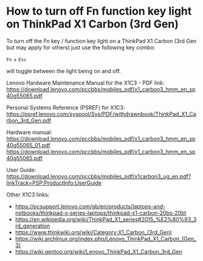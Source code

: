 # How to turn off Fn function key light on ThinkPad X1 Carbon (3rd Gen)

To turn off the Fn key / function key light on a ThinkPad X1 Carbon (3rd Gen but may apply for others) just use the following key combo:

`Fn` + `Esc`

will toggle between the light being on and off.


Lenovo Hardware Maintenance Manual for the X1C3 - PDF link:  
https://download.lenovo.com/pccbbs/mobiles_pdf/x1_carbon3_hmm_en_sp40g55065.pdf

Personal Systems Reference (PSREF) for X1C3:  
https://psref.lenovo.com/syspool/Sys/PDF/withdrawnbook/ThinkPad_X1_Carbon_3rd_Gen.pdf

Hardware manual:  
https://download.lenovo.com/pccbbs/mobiles_pdf/x1_carbon3_hmm_en_sp40g55065_01.pdf
https://download.lenovo.com/pccbbs/mobiles_pdf/x1_carbon3_hmm_en_sp40g55065.pdf

User Guide:  
https://download.lenovo.com/pccbbs/mobiles_pdf/x1carbon3_ug_en.pdf?linkTrack=PSP:ProductInfo:UserGuide

Other X1C3 links:  
* https://pcsupport.lenovo.com/gb/en/products/laptops-and-netbooks/thinkpad-x-series-laptops/thinkpad-x1-carbon-20bs-20bt
* https://en.wikipedia.org/wiki/ThinkPad_X1_series#2015_%E2%80%93_3rd_generation
* https://www.thinkwiki.org/wiki/Category:X1_Carbon_(3rd_Gen)
* https://wiki.archlinux.org/index.php/Lenovo_ThinkPad_X1_Carbon_(Gen_3)
* https://wiki.gentoo.org/wiki/Lenovo_ThinkPad_X1_Carbon_3rd_Gen
